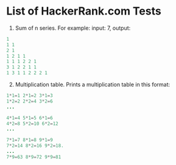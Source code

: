 # List of HackerRank.com Tests

1. Sum of n series. For example: input: 7, output:
```java
1
1 1
2 1
1 2 1 1
1 1 1 2 2 1
3 1 2 2 1 1
1 3 1 1 2 2 2 1
```

2. Multiplication table. Prints a multiplication table in this format:
```java
1*1=1 2*1=2 3*1=3
1*2=2 2*2=4 3*2=6
...

4*1=4 5*1=5 6*1=6
4*2=8 5*2=10 6*2=12
...

7*1=7 8*1=8 9*1=9
7*2=14 8*2=16 9*2=18.
...
7*9=63 8*9=72 9*9=81
```
